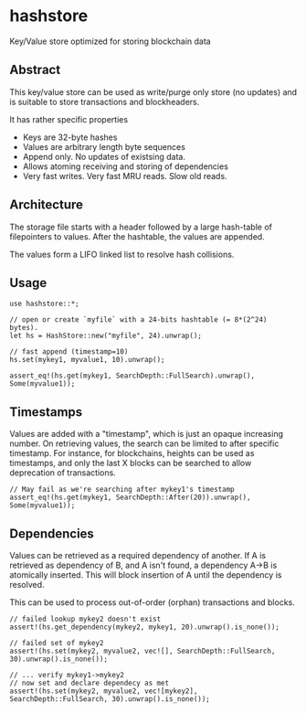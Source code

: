# hashstore
Key/Value store optimized for storing blockchain data

## Abstract

This key/value store can be used as write/purge only store (no updates) and is suitable to store transactions and blockheaders.

It has rather specific properties

* Keys are 32-byte hashes
* Values are arbitrary length byte sequences
* Append only. No updates of existsing data.
* Allows atoming receiving and storing of dependencies
* Very fast writes. Very fast MRU reads. Slow old reads.

## Architecture

The storage file starts with a header followed by a large hash-table of filepointers to values. After the hashtable, the values are appended.

The values form a LIFO linked list to resolve hash collisions.

## Usage 

    use hashstore::*;
    
    // open or create `myfile` with a 24-bits hashtable (= 8*(2^24) bytes).
    let hs = HashStore::new("myfile", 24).unwrap();
    
    // fast append (timestamp=10)
    hs.set(mykey1, myvalue1, 10).unwrap();

    assert_eq!(hs.get(mykey1, SearchDepth::FullSearch).unwrap(), Some(myvalue1));
    

## Timestamps

Values are added with a "timestamp", which is just an opaque increasing number. On retrieving values, the search can be limited to 
after specific timestamp. For instance, for blockchains, heights can be used as timestamps, and only the last X blocks can be searched
to allow deprecation of transactions.

    // May fail as we're searching after mykey1's timestamp
    assert_eq!(hs.get(mykey1, SearchDepth::After(20)).unwrap(), Some(myvalue1));
    
    
## Dependencies

Values can be retrieved as a required dependency of another. If A is retrieved as dependency of B, and A isn't found,
a dependency A->B is atomically inserted. This will block insertion of A until the dependency is resolved.

This can be used to process out-of-order (orphan) transactions and blocks.

    // failed lookup mykey2 doesn't exist
    assert!(hs.get_dependency(mykey2, mykey1, 20).unwrap().is_none());
    
    // failed set of mykey2
    assert!(hs.set(mykey2, myvalue2, vec![], SearchDepth::FullSearch, 30).unwrap().is_none());
    
    // ... verify mykey1->mykey2
    // now set and declare dependecy as met
    assert!(hs.set(mykey2, myvalue2, vec![mykey2], SearchDepth::FullSearch, 30).unwrap().is_none());
    
    
